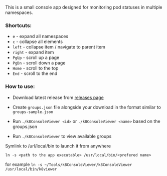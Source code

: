 This is a small console app designed for monitoring pod statuses in multiple namespaces. 

### Shortcuts:
- `e` - expand all namespaces
- `c` - collapse all elements
- `left` - collapse item / navigate to parent item
- `right` - expand item
- `PgUp` - scroll up a page
- `PgDn` - scroll down a page
- `Home` - scroll to the top
- `End` - scroll to the end

### How to use:
- Download latest release from [releases page](https://github.com/JLevconoks/k8ConsoleViewer/releases)
- Create `groups.json` file alongside your download in the format similar to `groups-sample.json` 

- Run `./k8ConsoleViewer <id>` or `./k8ConsoleViewer <name>` based on the groups.json
- Run `./k8ConsoleViewer` to view available groups 

Symlink to /url/local/bin to launch it from anywhere 
```
ln -s <path to the app executable> /usr/local/bin/<prefered name>
``` 
for example `ln -s ~/Tools/k8ConsoleViewer/k8ConsoleViewer /usr/local/bin/k8viewer`